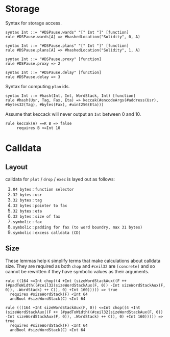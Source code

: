# Storage

Syntax for storage access.

```k
syntax Int ::= "#DSPause.wards" "[" Int "]" [function]
rule #DSPause.wards[A] => #hashedLocation("Solidity", 0, A)

syntax Int ::= "#DSPause.plans" "[" Int "]" [function]
rule #DSPause.plans[A] => #hashedLocation("Solidity", 1, A)

syntax Int ::= "#DSPause.proxy" [function]
rule #DSPause.proxy => 2

syntax Int ::= "#DSPause.delay" [function]
rule #DSPause.delay => 3
```

Syntax for computing `plan` ids.

```k
syntax Int ::= #hash(Int, Int, WordStack, Int) [function]
rule #hash(Usr, Tag, Fax, Eta) => keccak(#encodeArgs(#address(Usr), #bytes32(Tag), #bytes(Fax), #uint256(Eta)))
```

Assume that keccack will never output an `Int` between 0 and 10.

```k
rule keccak(A) ==K B => false
     requires B <=Int 10
```

# Calldata

## Layout

calldata for `plot` / `drop` / `exec` is layed out as follows:

1. `04 bytes` : `function selector`
1. `32 bytes` : `usr`
1. `32 bytes` : `tag`
1. `32 bytes` : `pointer to fax`
1. `32 bytes` : `eta`
1. `32 bytes` : `size of fax`
1. `symbolic` : `fax`
1. `symbolic` : `padding for fax (to word boundry, max 31 bytes)`
1. `symbolic` : `excess calldata (CD)`

## Size

These lemmas help `K` simplify terms that make calculations about calldata size. They are required as
both `chop` and `#ceil32` are `[concrete]` and so cannot be rewritten if they have symbolic values
as their arguments.

```k
rule ((164 <=Int chop((4 +Int (sizeWordStackAux((F ++ (#padToWidth((#ceil32(sizeWordStackAux(F, 0)) -Int sizeWordStackAux(F, 0)), .WordStack) ++ C)), 0) +Int 160))))) => true
  requires #sizeWordStack(F) <Int 64
  andBool #sizeWordStack(C) <Int 64

rule (((164 +Int sizeWordStackAux(F, 0)) <=Int chop((4 +Int (sizeWordStackAux((F ++ (#padToWidth((#ceil32(sizeWordStackAux(F, 0)) -Int sizeWordStackAux(F, 0)), .WordStack) ++ C)), 0) +Int 160))))) => true
  requires #sizeWordStack(F) <Int 64
  andBool #sizeWordStack(C) <Int 64
```





